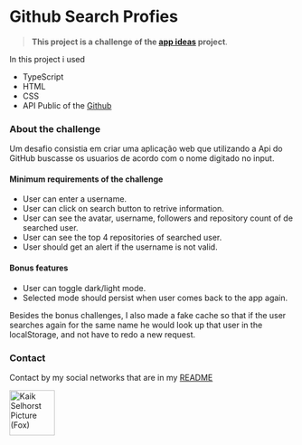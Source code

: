 # Github Search Profies

> **This project is a challenge of the [app ideas](https://github.com/florinpop17/app-ideas) project**.

In this project i used

- TypeScript
- HTML
- CSS
- API Public of the [Github](https://api.github.com/users)

### About the challenge

Um desafio consistia em criar uma aplicação web que utilizando a Api do GitHub buscasse os usuarios de acordo com o nome digitado no input.

#### Minimum requirements of the challenge

- User can enter a username.
- User can click on search button to retrive information.
- User can see the avatar, username, followers and repository count of de searched user.
- User can see the top 4 repositories of searched user.
- User should get an alert if the username is not valid.

#### Bonus features

- User can toggle dark/light mode.
- Selected mode should persist when user comes back to the app again.

Besides the bonus challenges, I also made a fake cache so that if the user searches again for the same name he would look up that user in the localStorage, and not have to redo a new request.

### Contact

Contact by my social networks that are in my [README](https://github.com/KaikSelhorst)

<a href='https://github.com/KaikSelhorst' target='_blank'>
  <img src='https://avatars.githubusercontent.com/u/82120356?v=4'  width=80 alt='Kaik Selhorst Picture (Fox)' title='Kaik Selhorst'/>
</a>
